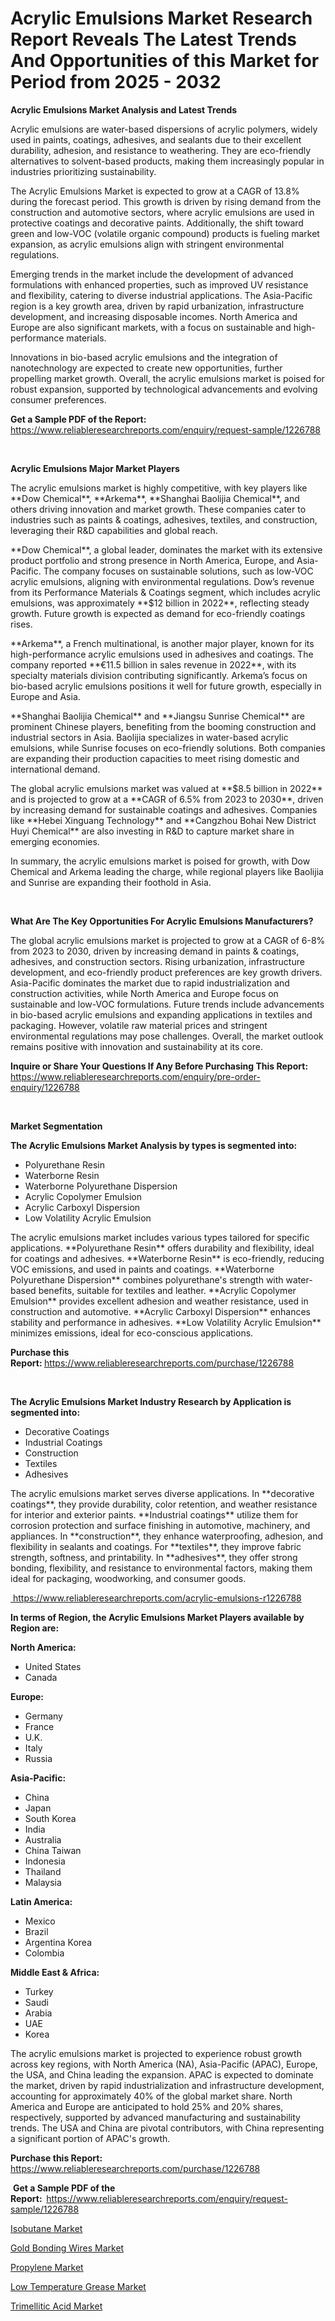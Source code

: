 <p><h1>Acrylic Emulsions Market Research Report Reveals The Latest Trends And Opportunities of this Market for Period from 2025 - 2032</h1></p><p><strong>Acrylic Emulsions Market Analysis and Latest Trends</strong></p>
<p><p>Acrylic emulsions are water-based dispersions of acrylic polymers, widely used in paints, coatings, adhesives, and sealants due to their excellent durability, adhesion, and resistance to weathering. They are eco-friendly alternatives to solvent-based products, making them increasingly popular in industries prioritizing sustainability.</p><p>The Acrylic Emulsions Market is expected to grow at a CAGR of 13.8% during the forecast period. This growth is driven by rising demand from the construction and automotive sectors, where acrylic emulsions are used in protective coatings and decorative paints. Additionally, the shift toward green and low-VOC (volatile organic compound) products is fueling market expansion, as acrylic emulsions align with stringent environmental regulations.</p><p>Emerging trends in the market include the development of advanced formulations with enhanced properties, such as improved UV resistance and flexibility, catering to diverse industrial applications. The Asia-Pacific region is a key growth area, driven by rapid urbanization, infrastructure development, and increasing disposable incomes. North America and Europe are also significant markets, with a focus on sustainable and high-performance materials.</p><p>Innovations in bio-based acrylic emulsions and the integration of nanotechnology are expected to create new opportunities, further propelling market growth. Overall, the acrylic emulsions market is poised for robust expansion, supported by technological advancements and evolving consumer preferences.</p></p>
<p><strong>Get a Sample PDF of the Report:&nbsp;</strong> <a href="https://www.reliableresearchreports.com/enquiry/request-sample/1226788?utm_campaign=36&utm_medium=2&utm_source=Github&utm_content=ia&utm_term=27012025&utm_id=acrylic-emulsions">https://www.reliableresearchreports.com/enquiry/request-sample/1226788</a></p>
<p>&nbsp;</p>
<p><strong>Acrylic Emulsions Major Market Players</strong></p>
<p><p>The acrylic emulsions market is highly competitive, with key players like **Dow Chemical**, **Arkema**, **Shanghai Baolijia Chemical**, and others driving innovation and market growth. These companies cater to industries such as paints & coatings, adhesives, textiles, and construction, leveraging their R&D capabilities and global reach.</p><p>**Dow Chemical**, a global leader, dominates the market with its extensive product portfolio and strong presence in North America, Europe, and Asia-Pacific. The company focuses on sustainable solutions, such as low-VOC acrylic emulsions, aligning with environmental regulations. Dow’s revenue from its Performance Materials & Coatings segment, which includes acrylic emulsions, was approximately **$12 billion in 2022**, reflecting steady growth. Future growth is expected as demand for eco-friendly coatings rises.</p><p>**Arkema**, a French multinational, is another major player, known for its high-performance acrylic emulsions used in adhesives and coatings. The company reported **€11.5 billion in sales revenue in 2022**, with its specialty materials division contributing significantly. Arkema’s focus on bio-based acrylic emulsions positions it well for future growth, especially in Europe and Asia.</p><p>**Shanghai Baolijia Chemical** and **Jiangsu Sunrise Chemical** are prominent Chinese players, benefiting from the booming construction and industrial sectors in Asia. Baolijia specializes in water-based acrylic emulsions, while Sunrise focuses on eco-friendly solutions. Both companies are expanding their production capacities to meet rising domestic and international demand.</p><p>The global acrylic emulsions market was valued at **$8.5 billion in 2022** and is projected to grow at a **CAGR of 6.5% from 2023 to 2030**, driven by increasing demand for sustainable coatings and adhesives. Companies like **Hebei Xinguang Technology** and **Cangzhou Bohai New District Huyi Chemical** are also investing in R&D to capture market share in emerging economies.</p><p>In summary, the acrylic emulsions market is poised for growth, with Dow Chemical and Arkema leading the charge, while regional players like Baolijia and Sunrise are expanding their foothold in Asia.</p></p>
<p>&nbsp;</p>
<p><strong>What Are The Key Opportunities For Acrylic Emulsions Manufacturers?</strong></p>
<p><p>The global acrylic emulsions market is projected to grow at a CAGR of 6-8% from 2023 to 2030, driven by increasing demand in paints & coatings, adhesives, and construction sectors. Rising urbanization, infrastructure development, and eco-friendly product preferences are key growth drivers. Asia-Pacific dominates the market due to rapid industrialization and construction activities, while North America and Europe focus on sustainable and low-VOC formulations. Future trends include advancements in bio-based acrylic emulsions and expanding applications in textiles and packaging. However, volatile raw material prices and stringent environmental regulations may pose challenges. Overall, the market outlook remains positive with innovation and sustainability at its core.</p></p>
<p><strong>Inquire or Share Your Questions If Any Before Purchasing This Report:</strong> <a href="https://www.reliableresearchreports.com/enquiry/pre-order-enquiry/1226788?utm_campaign=36&utm_medium=2&utm_source=Github&utm_content=ia&utm_term=27012025&utm_id=acrylic-emulsions">https://www.reliableresearchreports.com/enquiry/pre-order-enquiry/1226788</a></p>
<p>&nbsp;</p>
<p><strong>Market Segmentation</strong></p>
<p><strong>The Acrylic Emulsions Market Analysis by types is segmented into:</strong></p>
<p><ul><li>Polyurethane Resin</li><li>Waterborne Resin</li><li>Waterborne Polyurethane Dispersion</li><li>Acrylic Copolymer Emulsion</li><li>Acrylic Carboxyl Dispersion</li><li>Low Volatility Acrylic Emulsion</li></ul></p>
<p><p>The acrylic emulsions market includes various types tailored for specific applications. **Polyurethane Resin** offers durability and flexibility, ideal for coatings and adhesives. **Waterborne Resin** is eco-friendly, reducing VOC emissions, and used in paints and coatings. **Waterborne Polyurethane Dispersion** combines polyurethane's strength with water-based benefits, suitable for textiles and leather. **Acrylic Copolymer Emulsion** provides excellent adhesion and weather resistance, used in construction and automotive. **Acrylic Carboxyl Dispersion** enhances stability and performance in adhesives. **Low Volatility Acrylic Emulsion** minimizes emissions, ideal for eco-conscious applications.</p></p>
<p><strong>Purchase this Report:&nbsp;</strong><a href="https://www.reliableresearchreports.com/purchase/1226788?utm_campaign=36&utm_medium=2&utm_source=Github&utm_content=ia&utm_term=27012025&utm_id=acrylic-emulsions">https://www.reliableresearchreports.com/purchase/1226788</a></p>
<p>&nbsp;</p>
<p><strong>The Acrylic Emulsions Market Industry Research by Application is segmented into:</strong></p>
<p><ul><li>Decorative Coatings</li><li>Industrial Coatings</li><li>Construction</li><li>Textiles</li><li>Adhesives</li></ul></p>
<p><p>The acrylic emulsions market serves diverse applications. In **decorative coatings**, they provide durability, color retention, and weather resistance for interior and exterior paints. **Industrial coatings** utilize them for corrosion protection and surface finishing in automotive, machinery, and appliances. In **construction**, they enhance waterproofing, adhesion, and flexibility in sealants and coatings. For **textiles**, they improve fabric strength, softness, and printability. In **adhesives**, they offer strong bonding, flexibility, and resistance to environmental factors, making them ideal for packaging, woodworking, and consumer goods.</p></p>
<p><a href="https://www.reliableresearchreports.com/acrylic-emulsions-r1226788?utm_campaign=36&utm_medium=2&utm_source=Github&utm_content=ia&utm_term=27012025&utm_id=acrylic-emulsions">&nbsp;https://www.reliableresearchreports.com/acrylic-emulsions-r1226788</a></p>
<p><strong>In terms of Region, the Acrylic Emulsions Market Players available by Region are:</strong></p>
<p>
    <p> <strong> North America: </strong>
        <ul>
            <li>United States</li>
            <li>Canada</li>
        </ul>
        </p> 
    <p> <strong> Europe: </strong>
        <ul>
            <li>Germany</li>
            <li>France</li>
            <li>U.K.</li>
            <li>Italy</li>
            <li>Russia</li>
        </ul>
        </p> 
    <p> <strong> Asia-Pacific: </strong>
        <ul>
            <li>China</li>
            <li>Japan</li>
            <li>South Korea</li>
            <li>India</li>
            <li>Australia</li>
            <li>China Taiwan</li>
            <li>Indonesia</li>
            <li>Thailand</li>
            <li>Malaysia</li>
        </ul>
        </p> 
    <p> <strong> Latin America: </strong>
        <ul>
            <li>Mexico</li>
            <li>Brazil</li>
            <li>Argentina Korea</li>
            <li>Colombia</li>
        </ul>
        </p> 
    <p> <strong> Middle East & Africa: </strong>
        <ul>
            <li>Turkey</li>
            <li>Saudi</li>
            <li>Arabia</li>
            <li>UAE</li>
            <li>Korea</li>
        </ul>
    </p>
    </p>
<p><p>The acrylic emulsions market is projected to experience robust growth across key regions, with North America (NA), Asia-Pacific (APAC), Europe, the USA, and China leading the expansion. APAC is expected to dominate the market, driven by rapid industrialization and infrastructure development, accounting for approximately 40% of the global market share. North America and Europe are anticipated to hold 25% and 20% shares, respectively, supported by advanced manufacturing and sustainability trends. The USA and China are pivotal contributors, with China representing a significant portion of APAC's growth.</p></p>
<p><strong>Purchase this Report: </strong><a href="https://www.reliableresearchreports.com/purchase/1226788?utm_campaign=36&utm_medium=2&utm_source=Github&utm_content=ia&utm_term=27012025&utm_id=acrylic-emulsions">https://www.reliableresearchreports.com/purchase/1226788</a></p>
<p>&nbsp;<strong>Get a Sample PDF of the Report:&nbsp;&nbsp;</strong><a href="https://www.reliableresearchreports.com/enquiry/request-sample/1226788?utm_campaign=36&utm_medium=2&utm_source=Github&utm_content=ia&utm_term=27012025&utm_id=acrylic-emulsions">https://www.reliableresearchreports.com/enquiry/request-sample/1226788</a></p>
<p><strong></strong></p>
<p><p><a href="https://github.com/darenph8er/Market-Research-Report-List-1/blob/main/isobutane-market.md?utm_campaign=36&utm_medium=2&utm_source=Github&utm_content=ia&utm_term=27012025&utm_id=acrylic-emulsions">Isobutane Market</a></p><p><a href="https://github.com/kimberjam0i/Market-Research-Report-List-1/blob/main/gold-bonding-wires-market.md?utm_campaign=36&utm_medium=2&utm_source=Github&utm_content=ia&utm_term=27012025&utm_id=acrylic-emulsions">Gold Bonding Wires Market</a></p><p><a href="https://github.com/ElviraLeka1962/Market-Research-Report-List-1/blob/main/propylene-market.md?utm_campaign=36&utm_medium=2&utm_source=Github&utm_content=ia&utm_term=27012025&utm_id=acrylic-emulsions">Propylene Market</a></p><p><a href="https://github.com/nathaliehurles7142/Market-Research-Report-List-1/blob/main/low-temperature-grease-market.md?utm_campaign=36&utm_medium=2&utm_source=Github&utm_content=ia&utm_term=27012025&utm_id=acrylic-emulsions">Low Temperature Grease Market</a></p><p><a href="https://github.com/rosalinebhakta48/Market-Research-Report-List-1/blob/main/trimellitic-acid-market.md?utm_campaign=36&utm_medium=2&utm_source=Github&utm_content=ia&utm_term=27012025&utm_id=acrylic-emulsions">Trimellitic Acid Market</a></p></p>